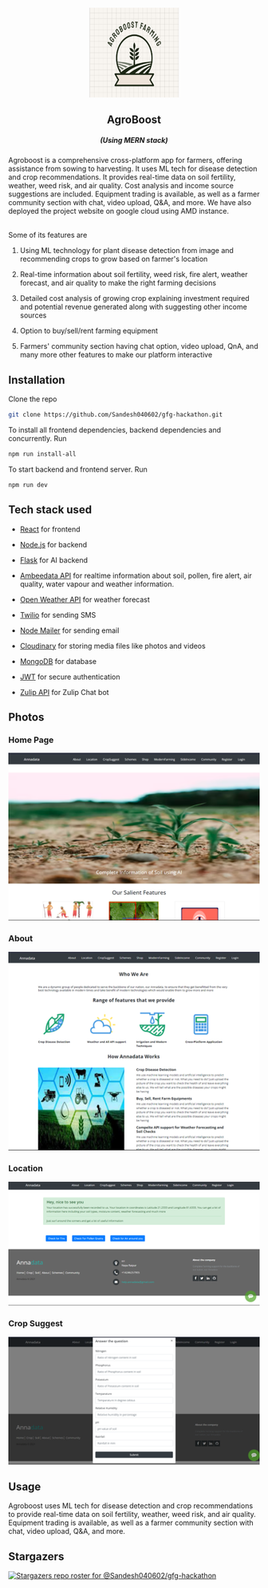 <!-- PROJECT LOGO -->
<br />
<p align="center">
    <img src="images/agroboost-icon.jpg" alt="Logo" width="180" height="180">
  </a>

  <h2 align="center">AgroBoost</h2>
  <h5 align="center"><em>(Using MERN stack)</em></h5>
</p>


Agroboost is a comprehensive cross-platform app for farmers, offering assistance from sowing to harvesting. It uses ML tech for disease detection and crop recommendations. It provides real-time data on soil fertility, weather, weed risk, and air quality. Cost analysis and income source suggestions are included. Equipment trading is available, as well as a farmer community section with chat, video upload, Q&A, and more.
We have also deployed the project website on google cloud using AMD instance.

<br>
Some of its features are

1. Using ML technology for plant disease detection from image and recommending crops to grow based on farmer's location

2. Real-time information about soil fertility, weed risk, fire alert, weather forecast, and air quality to make the right farming decisions

3. Detailed cost analysis of growing crop explaining investment required and potential revenue generated along with suggesting other income sources

4. Option to buy/sell/rent farming equipment

5. Farmers' community section having chat option, video upload, QnA, and many more other features to make our platform interactive

## Installation

 Clone the repo
 
```sh
git clone https://github.com/Sandesh040602/gfg-hackathon.git
```

To install all frontend dependencies, backend dependencies and concurrently. Run

```sh
npm run install-all
```

To start backend and frontend server. Run

```sh
npm run dev
```

## Tech stack used

- [React](https://reactjs.org/) for frontend

- [Node.js](https://nodejs.org/) for backend

- [Flask](https://flask.palletsprojects.com/en/2.0.x/) for AI backend

- [Ambeedata API](https://docs.ambeedata.com/#soil-latest-geospatial) for
 realtime information about soil, pollen, fire alert, air quality, water
 vapour and weather information.

- [Open Weather API](https://openweathermap.org/api) for weather forecast

- [Twilio](https://www.twilio.com/) for sending SMS

- [Node Mailer](https://nodemailer.com/about/) for sending email

- [Cloudinary](https://cloudinary.com/) for storing media files like photos
 and videos

- [MongoDB](https://www.mongodb.com/) for database

- [JWT](https://jwt.io/) for secure authentication

- [Zulip API](https://zulip.com/api/running-bots) for Zulip Chat bot

## Photos

### Home Page
![Home Page](https://github.com/Sandesh040602/gfg-hackathon/blob/main/images/homepage.png)

### About
![About](https://github.com/Sandesh040602/gfg-hackathon/blob/main/images/about.png)

### Location
![Location](https://github.com/Sandesh040602/gfg-hackathon/blob/main/images/location.png)

### Crop Suggest
![Crop Suggest](https://github.com/Sandesh040602/gfg-hackathon/blob/main/images/cropsuggest.png)


## Usage
Agroboost uses ML tech for disease detection and crop recommendations to provide real-time data on soil fertility, weather, weed risk, and air quality. Equipment trading is available, as well as a farmer community section with chat, video upload, Q&A, and more.

## Stargazers
[![Stargazers repo roster for @Sandesh040602/gfg-hackathon](https://reporoster.com/stars/Sandesh040602/gfg-hackathon)](https://github.com/Sandesh040602/gfg-hackathon/stargazers)
